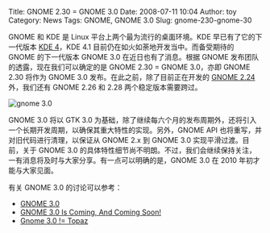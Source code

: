 Title: GNOME 2.30 = GNOME 3.0
Date: 2008-07-11 10:04
Author: toy
Category: News
Tags: GNOME, GNOME 3.0
Slug: gnome-230-gnome-30

GNOME 和 KDE 是 Linux 平台上两个最为流行的桌面环境。KDE
早已有了它的下一代版本 [KDE 4](http://linuxtoy.org/tag/kde-4)，KDE 4.1
目前仍在如火如荼地开发当中。而备受期待的 GNOME 的下一代版本 GNOME 3.0
在近日也有了消息。根据 GNOME 发布团队的透露，现在我们可以确定的是 GNOME
2.30 = GNOME 3.0，亦即 GNOME 2.30 将作为 GNOME 3.0
发布。在此之前，除了目前正在开发的 [GNOME
2.24](http://linuxtoy.org/archives/the-first-development-version-of-gnome-224.html)
外，我们还有 GNOME 2.26 和 2.28 两个稳定版本需要跨过。

![gnome 3.0](http://i.linuxtoy.org/i/2008/07/gnome3.jpg)

GNOME 3.0 将以 GTK 3.0
为基础，除了继续每六个月的发布周期外，还将引入一个长期开发周期，以确保其重大特性的实现。另外，GNOME
API 也将重写，并对旧代码进行清理，以保证从 GNOME 2.x 到 GNOME 3.0
实现平滑过渡。目前，关于 GNOME 3.0
的具体特性细节尚不明朗。不过，我们会继续保持关注，一有消息将及时与大家分享。有一点可以明确的是，GNOME
3.0 在 2010 年初才能与大家见面。

有关 GNOME 3.0 的讨论可以参考：

-   [GNOME 3.0](http://blogs.gnome.org/lucasr/2008/07/10/gnome-30/)
-   [GNOME 3.0 Is Coming, And Coming
    Soon!](http://www.phoronix.com/scan.php?page=news_item&px=NjU4Mg)
-   [Gnome 3.0 != Topaz](http://www.barisione.org/blog.html/p=133)

